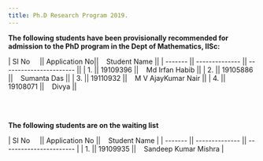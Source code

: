 ```yaml
---
title: Ph.D Research Program 2019.
---
```


<b>
The following students have been provisionally recommended for admission to the PhD program in the Dept of Mathematics, IISc: 
</b>


| SI No &nbsp;&nbsp;&nbsp;   || Application No||&nbsp;&nbsp;&nbsp; Student Name           ||
| ------- || -------------- || ----------------------- ||
| 1.      || 19109396       ||&nbsp;&nbsp;&nbsp; Md Irfan Habib            ||
| 2.      || 19105886       ||&nbsp;&nbsp;&nbsp; Sumanta Das               ||
| 3.      || 19110932       ||&nbsp;&nbsp;&nbsp; M V AjayKumar Nair        ||
| 4.      || 19108071       ||&nbsp;&nbsp;&nbsp; Divya                     ||



<br><br>


<b>
The following students are on the waiting list
</b>


| SI No &nbsp;&nbsp;&nbsp;  || Application No ||&nbsp;&nbsp;&nbsp; Student Name            |
| ------- || -------------- || ----------------------- |
| 1.      || 19109935       ||&nbsp;&nbsp;&nbsp; Sandeep Kumar Mishra   |
